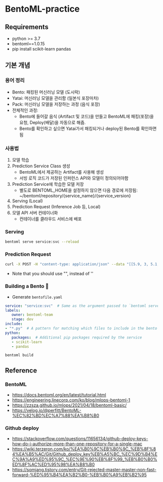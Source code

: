 # BentoML-practice

## Requirements
- python >= 3.7
- bentoml==1.0.15
- pip install scikit-learn pandas

## 기본 개념

### 용어 정리

- Bento: 패킹된 머신러닝 모델 (도시락)
- Yatai: 머신러닝 모델을 관리함 (일본식 포장마차)
- Pack: 머신러닝 모델을 저장하는 과정 (음식 포장)
- 전체적인 과정: 
  - Bento에 들어갈 음식 (Artifact 및 코드)을 만들고 BentoML에 패킹(포장)을 요청, Deploy(배달)을 자동으로 해줌.
  - Bento를 확인하고 싶으면 Yatai가서 패킹되거나 deploy된 Bento를 확인하면 됨 
  
### 사용법

1. 모델 학습
2. Prediction Service Class 생성
    - BentoML에서 제공하는 Artifact를 사용해 생성
    - 서빙 로직 코드가 저장된 인퍼런스 API와 모델이 정의되어야함
3. Prediction Service에 학습한 모델 저장
    - 별도로 BENTOML_HOME을 설정하지 않으면 다음 경로에 저장됨: ~/bentoml/repository/{service_name}/{service_version}
4. Serving (Local)
5. Prediction Request (Inference Job 등, Local)
6. 모델 API 서버 컨테이너화
    - 컨테이너를 클라우드 서비스에 배포

### Serving

```bash
bentoml serve service:svc --reload
```

### Prediction Request

```bash
curl -X POST -H "content-type: application/json" --data "[[5.9, 3, 5.1, 1.8]]" http://127.0.0.1:8898/classify
```

- Note that you should use "", instead of ''

### Building a Bento 🍱

- Generate ```bentofile.yaml```

```yaml
service: "service:svc"  # Same as the argument passed to `bentoml serve`
labels:
   owner: bentoml-team
   stage: dev
include:
- "*.py"  # A pattern for matching which files to include in the bento
python:
   packages:  # Additional pip packages required by the service
   - scikit-learn
   - pandas
```

```bash
bentoml build
```


## Reference

### BentoML
- https://docs.bentoml.org/en/latest/tutorial.html
- https://engineering.linecorp.com/ko/blog/mlops-bentoml-1
- https://zzsza.github.io/mlops/2021/04/18/bentoml-basic/
- https://velog.io/@perfitt/BentoML-%EC%82%BD%EC%A7%88%EA%B8%B0

### Github deploy
- https://stackoverflow.com/questions/11656134/github-deploy-keys-how-do-i-authorize-more-than-one-repository-for-a-single-mac
- https://wiki.terzeron.com/ko/%EA%B0%9C%EB%B0%9C_%EB%8F%84%EA%B5%AC/Git/Github_deploy_key%EB%A5%BC_%EC%9D%B4%EC%9A%A9%ED%95%9C_%EC%9E%90%EB%8F%99_%EB%B0%B0%ED%8F%AC%ED%95%98%EA%B8%B0
- https://somjang.tistory.com/entry/Git-rejected-master-master-non-fast-forward-%ED%95%B4%EA%B2%B0-%EB%B0%A9%EB%B2%95
